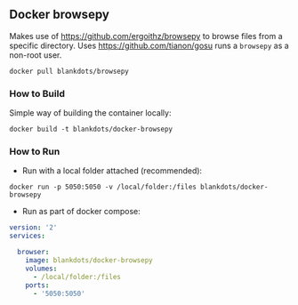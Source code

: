 ## Docker browsepy

Makes use of https://github.com/ergoithz/browsepy to browse files from a specific directory.
Uses https://github.com/tianon/gosu runs a `browsepy` as a non-root user.

`docker pull blankdots/browsepy`

### How to Build

Simple way of building the container locally:
```shell
docker build -t blankdots/docker-browsepy
```

### How to Run

* Run with a local folder attached (recommended):
```shell
docker run -p 5050:5050 -v /local/folder:/files blankdots/docker-browsepy
```

* Run as part of docker compose:
```yml
version: '2'
services:

  browser:
    image: blankdots/docker-browsepy
    volumes:
      - /local/folder:/files
    ports:
      - '5050:5050'
```
